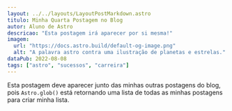 ```yaml
---
layout: ../../layouts/LayoutPostMarkdown.astro
titulo: Minha Quarta Postagem no Blog
autor: Aluno de Astro
descricao: "Esta postagem irá aparecer por si mesma!"
imagem:
  url: "https://docs.astro.build/default-og-image.png"
  alt: "A palavra astro contra uma ilustração de planetas e estrelas."
dataPub: 2022-08-08
tags: ["astro", "sucessos", "carreira"]
---
```

Esta postagem deve aparecer junto das minhas outras postagens do blog, pois `Astro.glob()` está retornando uma lista de todas as minhas postagens para criar minha lista.